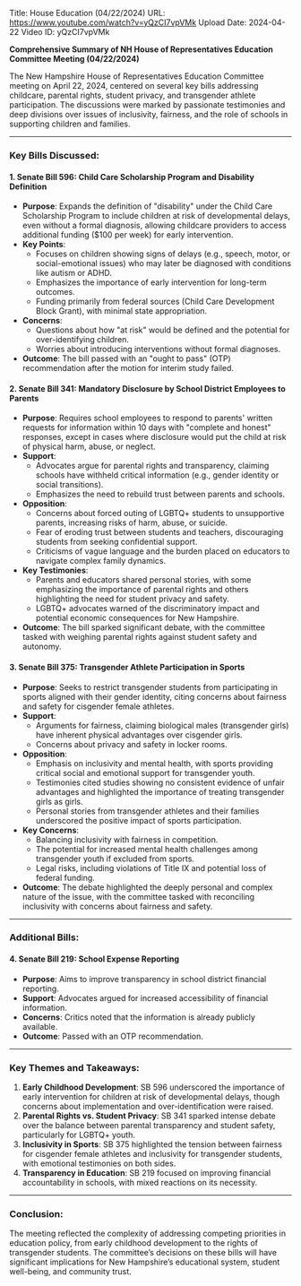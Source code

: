 Title: House Education (04/22/2024)
URL: https://www.youtube.com/watch?v=yQzCI7vpVMk
Upload Date: 2024-04-22
Video ID: yQzCI7vpVMk

**Comprehensive Summary of NH House of Representatives Education Committee Meeting (04/22/2024)**

The New Hampshire House of Representatives Education Committee meeting on April 22, 2024, centered on several key bills addressing childcare, parental rights, student privacy, and transgender athlete participation. The discussions were marked by passionate testimonies and deep divisions over issues of inclusivity, fairness, and the role of schools in supporting children and families.

---

### **Key Bills Discussed:**

#### **1. Senate Bill 596: Child Care Scholarship Program and Disability Definition**
- **Purpose**: Expands the definition of "disability" under the Child Care Scholarship Program to include children at risk of developmental delays, even without a formal diagnosis, allowing childcare providers to access additional funding ($100 per week) for early intervention.
- **Key Points**:
  - Focuses on children showing signs of delays (e.g., speech, motor, or social-emotional issues) who may later be diagnosed with conditions like autism or ADHD.
  - Emphasizes the importance of early intervention for long-term outcomes.
  - Funding primarily from federal sources (Child Care Development Block Grant), with minimal state appropriation.
- **Concerns**:
  - Questions about how "at risk" would be defined and the potential for over-identifying children.
  - Worries about introducing interventions without formal diagnoses.
- **Outcome**: The bill passed with an "ought to pass" (OTP) recommendation after the motion for interim study failed.

#### **2. Senate Bill 341: Mandatory Disclosure by School District Employees to Parents**
- **Purpose**: Requires school employees to respond to parents' written requests for information within 10 days with "complete and honest" responses, except in cases where disclosure would put the child at risk of physical harm, abuse, or neglect.
- **Support**:
  - Advocates argue for parental rights and transparency, claiming schools have withheld critical information (e.g., gender identity or social transitions).
  - Emphasizes the need to rebuild trust between parents and schools.
- **Opposition**:
  - Concerns about forced outing of LGBTQ+ students to unsupportive parents, increasing risks of harm, abuse, or suicide.
  - Fear of eroding trust between students and teachers, discouraging students from seeking confidential support.
  - Criticisms of vague language and the burden placed on educators to navigate complex family dynamics.
- **Key Testimonies**:
  - Parents and educators shared personal stories, with some emphasizing the importance of parental rights and others highlighting the need for student privacy and safety.
  - LGBTQ+ advocates warned of the discriminatory impact and potential economic consequences for New Hampshire.
- **Outcome**: The bill sparked significant debate, with the committee tasked with weighing parental rights against student safety and autonomy.

#### **3. Senate Bill 375: Transgender Athlete Participation in Sports**
- **Purpose**: Seeks to restrict transgender students from participating in sports aligned with their gender identity, citing concerns about fairness and safety for cisgender female athletes.
- **Support**:
  - Arguments for fairness, claiming biological males (transgender girls) have inherent physical advantages over cisgender girls.
  - Concerns about privacy and safety in locker rooms.
- **Opposition**:
  - Emphasis on inclusivity and mental health, with sports providing critical social and emotional support for transgender youth.
  - Testimonies cited studies showing no consistent evidence of unfair advantages and highlighted the importance of treating transgender girls as girls.
  - Personal stories from transgender athletes and their families underscored the positive impact of sports participation.
- **Key Concerns**:
  - Balancing inclusivity with fairness in competition.
  - The potential for increased mental health challenges among transgender youth if excluded from sports.
  - Legal risks, including violations of Title IX and potential loss of federal funding.
- **Outcome**: The debate highlighted the deeply personal and complex nature of the issue, with the committee tasked with reconciling inclusivity with concerns about fairness and safety.

---

### **Additional Bills:**

#### **4. Senate Bill 219: School Expense Reporting**
- **Purpose**: Aims to improve transparency in school district financial reporting.
- **Support**: Advocates argued for increased accessibility of financial information.
- **Concerns**: Critics noted that the information is already publicly available.
- **Outcome**: Passed with an OTP recommendation.

---

### **Key Themes and Takeaways:**
1. **Early Childhood Development**: SB 596 underscored the importance of early intervention for children at risk of developmental delays, though concerns about implementation and over-identification were raised.
2. **Parental Rights vs. Student Privacy**: SB 341 sparked intense debate over the balance between parental transparency and student safety, particularly for LGBTQ+ youth.
3. **Inclusivity in Sports**: SB 375 highlighted the tension between fairness for cisgender female athletes and inclusivity for transgender students, with emotional testimonies on both sides.
4. **Transparency in Education**: SB 219 focused on improving financial accountability in schools, with mixed reactions on its necessity.

---

### **Conclusion:**
The meeting reflected the complexity of addressing competing priorities in education policy, from early childhood development to the rights of transgender students. The committee’s decisions on these bills will have significant implications for New Hampshire’s educational system, student well-being, and community trust.